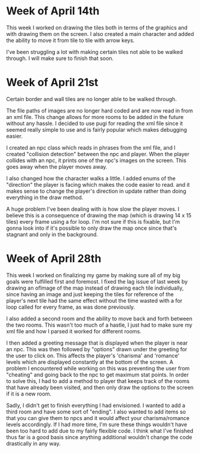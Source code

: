 # Week of April 14th

This week I worked on drawing the tiles both in terms of the graphics and with drawing them on the screen. I also created a main character
and added the ability to move it from tile to tile with arrow keys.

I've been struggling a lot with making certain tiles not able to be walked through. I will make sure to finish that soon.

# Week of April 21st

Certain border and wall tiles are no longer able to be walked through. 

The file paths of images are no longer hard coded and are now read in from an xml file. This change allows for more rooms to be added in the future without any hassle. I decided to use pugi for reading the xml file since it seemed really simple to use and is fairly popular which makes debugging easier.

I created an npc class which reads in phrases from the xml file, and I created "collision detection" between the npc and player.  When
the player collides with an npc, it prints one of the npc's images on the screen. This goes away when the player moves away.

I also changed how the character walks a little. I added enums of the "direction" the player is facing which makes the code easier to read.
and it makes sense to change the player's direction in update rather than doing everything in the draw method.

A huge problem I've been dealing with is how slow the player moves. I believe this is a consequence of drawing the map (which is drawing
14 x 15 tiles) every frame using a for loop. I'm not sure if this is fixable, but I'm gonna look into if it's possible to only draw
the map once since that's stagnant and only in the background.

# Week of April 28th

This week I worked on finalizing my game by making sure all of my big goals were fulfilled first and foremost. I fixed the lag
issue of last week by drawing an ofImage of the map instead of drawing each tile individually, since having an image and just keeping
the tiles for reference of the player's next tile had the same effect without the time wasted with a for loop called for every frame,
as was done previously.

I also added a second room and the ability to move back and forth between the two rooms. This wasn't too much of a hastle, I just had to
make sure my xml file and how I parsed it worked for different rooms.

I then added a greeting message that is displayed when the player is near an npc. This was then followed by "options" drawn under the
greeting for the user to click on. This affects the player's 'charisma' and 'romance' levels which are displayed constantly 
at the bottom of the screen. A problem I encountered while working on this was preventing the user from "cheating" and going back to the npc to get maximum stat points. In order to solve this, I had to add a method to player that keeps track of the rooms that have already been visited, and then only draw the options to the screen if it is a new room.

Sadly, I didn't get to finish everything I had envisioned. I wanted to add a third room and have some sort of "ending". I also wanted to
add items so that you can give them to npcs and it would affect your charisma/romance levels accordingly. If I had more time,
I'm sure these things wouldn't have been too hard to add due to my fairly flexible code. I think what I've finished thus far is a
good basis since anything additional wouldn't change the code drastically in any way.
